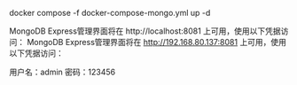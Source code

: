 docker compose -f docker-compose-mongo.yml up -d

MongoDB Express管理界面将在 http://localhost:8081 上可用，使用以下凭据访问：
MongoDB Express管理界面将在 http://192.168.80.137:8081 上可用，使用以下凭据访问：

用户名：admin
密码：123456